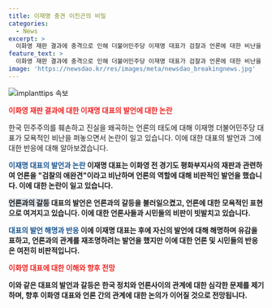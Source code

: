 ```yaml
---
title: 이재명 충견 이진곤의 비밀
categories:
  - News
excerpt: >
  이화영 재판 결과에 충격으로 인해 더불어민주당 이재명 대표가 검찰과 언론에 대한 비난을 쏟아냈다. 이에 대한 반론과 함께 이 대표의 이전 발언과 행동에 대한 의문을 제기하며, 그의 신세를 갚는 독특한 방식을 논의했다. 또한, 해당 대표의 발언에 대한 인식과 이에 따른 가능한 영향에 대한 우려를 표현했다. 최근 2심 재판에서 징역 2년 형을 선고받은 조국혁신당 조국 대표와의 연관성과 이들이 추구하는 정치적 목표에 대한 논의도 포함됐다.
feature_text: >
  이화영 재판 결과에 충격으로 인해 더불어민주당 이재명 대표가 검찰과 언론에 대한 비난을 쏟아냈다. 이에 대한 반론과 함께 이 대표의 이전 발언과 행동에 대한 의문을 제기하며, 그의 신세를 갚는 독특한 방식을 논의했다. 또한, 해당 대표의 발언에 대한 인식과 이에 따른 가능한 영향에 대한 우려를 표현했다. 최근 2심 재판에서 징역 2년 형을 선고받은 조국혁신당 조국 대표와의 연관성과 이들이 추구하는 정치적 목표에 대한 논의도 포함됐다.
image: 'https://newsdao.kr/res/images/meta/newsdao_breakingnews.jpg'
---
```


<p><img src="https://newsdao.kr/res/images/meta/newsdao_breakingnews.jpg" alt="implanttips 속보" /></p>

<p><b><span style="color: #ee2323;">이화영 재판 결과에 대한 이재명 대표의 발언에 대한 논란</span></b></p>

<p>한국 민주주의를 훼손하고 진실을 왜곡하는 언론의 태도에 대해 이재명 더불어민주당 대표가 모욕적인 비난을 퍼놓으면서 논란이 일고 있습니다. 이에 대한 대표의 발언과 그에 대한 반응에 대해 알아보겠습니다.</p>

<p><b><span style="color: #1a5490;">이재명 대표의 발언과 논란</span><b>
이재명 대표는 이화영 전 경기도 평화부지사의 재판과 관련하여 언론을 "검찰의 애완견"이라고 비난하며 언론의 역할에 대해 비판적인 발언을 했습니다. 이에 대한 논란이 일고 있습니다.</p>

<p><b><span style="background-color: #21538527;">언론과의 갈등</span></b>
대표의 발언은 언론과의 갈등을 불러일으켰고, 언론에 대한 모욕적인 표현으로 여겨지고 있습니다. 이에 대한 언론사들과 시민들의 비판이 빗발치고 있습니다.</p>

<p><b><span style="color: #1a5490;">대표의 발언 해명과 반응</span></b>
이에 이재명 대표는 후에 자신의 발언에 대해 해명하며 유감을 표하고, 언론과의 관계를 재조명하려는 발언을 했지만 이에 대한 언론 및 시민들의 반응은 여전히 비판적입니다.</p>

<p><b><span style="color: #ee2323;">이화영 대표에 대한 이해와 향후 전망</span></b></p>

<p>이와 같은 대표의 발언과 갈등은 한국 정치와 언론사이의 관계에 대한 심각한 문제를 제기하며, 향후 이화영 대표와 언론 간의 관계에 대한 논의가 이어질 것으로 전망됩니다.</p>

